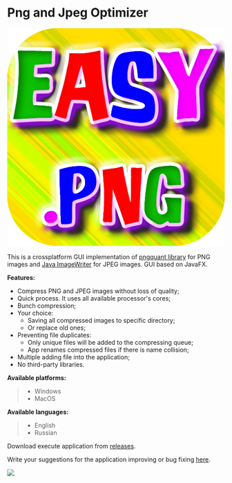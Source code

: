 # Png and Jpeg Optimizer
<p align="center">
  <img src="https://github.com/russdreamer/Easy-Png-Optimizer/blob/master/src/resources/images/icon.png?raw=true">
 </p>

This is a crossplatform GUI implementation of [pngquant library](https://pngquant.org/) for PNG images and [Java ImageWriter](https://docs.oracle.com/javase/8/docs/api/javax/imageio/ImageWriter.html) for JPEG images.
GUI based on JavaFX. 


**Features:**
- Compress PNG and JPEG images without loss of quality;
- Quick process. It uses all available processor's cores;
- Bunch compression;
- Your choice:
  - Saving all compressed images to specific directory;
  - Or replace old ones;
- Preventing file duplicates:
  - Only unique files will be added to the compressing queue;
  - App renames compressed files if there is name collision;
- Multiple adding file into the application;
- No third-party libraries.


**Available platforms:**
>- Windows
>- MacOS


**Available languages:**
>- English
>- Russian

Download execute application from [releases](https://github.com/russdreamer/Easy-Png-Optimizer/releases).

Write your suggestions for the application improving or bug fixing [here](https://github.com/russdreamer/Easy-Png-Optimizer/issues).

<img src="https://pp.userapi.com/c856032/v856032473/95e96/gF3k1-Hg_Bk.jpg">

